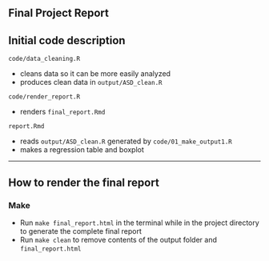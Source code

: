 
Final Project Report
------------------------------------------------------------------------

## Initial code description

`code/data_cleaning.R`

  - cleans data so it can be more easily analyzed
  - produces clean data in `output/ASD_clean.R`

`code/render_report.R`

  - renders `final_report.Rmd`

`report.Rmd`

  - reads `output/ASD_clean.R` generated by `code/01_make_output1.R`
  - makes a regression table and boxplot

------------------------------------------------------------------------

## How to render the final report

### Make

  - Run `make final_report.html` in the terminal while in the project directory to generate the complete final report
  - Run `make clean` to remove contents of the output folder and `final_report.html`
